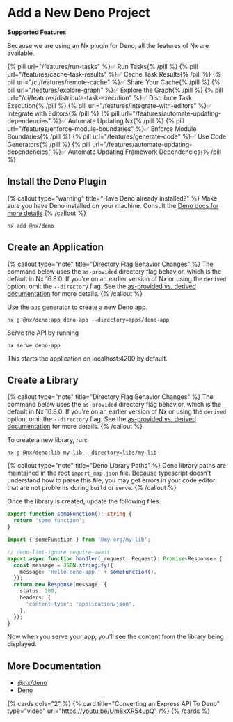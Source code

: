 # Add a New Deno Project

**Supported Features**

Because we are using an Nx plugin for Deno, all the features of Nx are available.

{% pill url="/features/run-tasks" %}✅ Run Tasks{% /pill %}
{% pill url="/features/cache-task-results" %}✅ Cache Task Results{% /pill %}
{% pill url="/ci/features/remote-cache" %}✅ Share Your Cache{% /pill %}
{% pill url="/features/explore-graph" %}✅ Explore the Graph{% /pill %}
{% pill url="/ci/features/distribute-task-execution" %}✅ Distribute Task Execution{% /pill %}
{% pill url="/features/integrate-with-editors" %}✅ Integrate with Editors{% /pill %}
{% pill url="/features/automate-updating-dependencies" %}✅ Automate Updating Nx{% /pill %}
{% pill url="/features/enforce-module-boundaries" %}✅ Enforce Module Boundaries{% /pill %}
{% pill url="/features/generate-code" %}✅ Use Code Generators{% /pill %}
{% pill url="/features/automate-updating-dependencies" %}✅ Automate Updating Framework Dependencies{% /pill %}

## Install the Deno Plugin

{% callout type="warning" title="Have Deno already installed?" %}
Make sure you have Deno installed on your machine. Consult the [Deno docs for more details](https://deno.com/manual/getting_started/installation)
{% /callout %}

```shell
nx add @nx/deno
```

## Create an Application

{% callout type="note" title="Directory Flag Behavior Changes" %}
The command below uses the `as-provided` directory flag behavior, which is the default in Nx 16.8.0. If you're on an earlier version of Nx or using the `derived` option, omit the `--directory` flag. See the [as-provided vs. derived documentation](/deprecated/as-provided-vs-derived) for more details.
{% /callout %}

Use the `app` generator to create a new Deno app.

```shell
nx g @nx/deno:app deno-app --directory=apps/deno-app
```

Serve the API by running

```shell
nx serve deno-app
```

This starts the application on localhost:4200 by default.

## Create a Library

{% callout type="note" title="Directory Flag Behavior Changes" %}
The command below uses the `as-provided` directory flag behavior, which is the default in Nx 16.8.0. If you're on an earlier version of Nx or using the `derived` option, omit the `--directory` flag. See the [as-provided vs. derived documentation](/deprecated/as-provided-vs-derived) for more details.
{% /callout %}

To create a new library, run:

```shell
nx g @nx/deno:lib my-lib --directory=libs/my-lib
```

{% callout type="note" title="Deno Library Paths" %}
Deno library paths are maintained in the root `import_map.json` file. Because typescript doesn't understand how to parse this file, you may get errors in your code editor that are not problems during `build` or `serve`.
{% /callout %}

Once the library is created, update the following files.

```typescript {% fileName="libs/my-lib/src/lib/my-lib.ts" %}
export function someFunction(): string {
  return 'some function';
}
```

```typescript {% fileName="apps/deno-app/src/handler.ts" %}
import { someFunction } from '@my-org/my-lib';

// deno-lint-ignore require-await
export async function handler(_request: Request): Promise<Response> {
  const message = JSON.stringify({
    message: 'Hello deno-app ' + someFunction(),
  });
  return new Response(message, {
    status: 200,
    headers: {
      'content-type': 'application/json',
    },
  });
}
```

Now when you serve your app, you'll see the content from the library being displayed.

## More Documentation

- [@nx/deno](https://github.com/nrwl/nx-labs/tree/main/packages/deno)
- [Deno](https://deno.com)

{% cards cols="2" %}
{% card title="Converting an Express API To Deno"  type="video" url="https://youtu.be/Um8xXR54upQ" /%}
{% /cards %}
